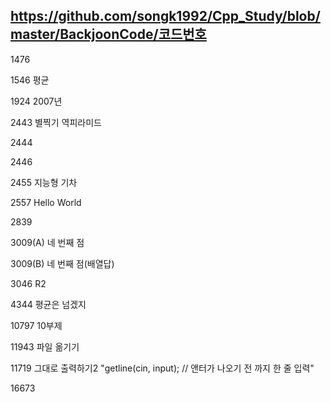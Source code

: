 ## https://github.com/songk1992/Cpp_Study/blob/master/BackjoonCode/코드번호



1476 

1546 평균

1924 2007년

2443 별찍기 역피라미드


2444 


2446 


2455 지능형 기차 



2557 Hello World 



2839 



3009(A) 네 번째 점 



3009(B) 네 번째 점(배열답)




3046 R2 


4344 평균은 넘겠지 



10797 10부제 


11943 파일 옮기기 


11719 그대로 출력하기2 "getline(cin, input);  // 앤터가 나오기 전 까지 한 줄 입력"


16673
